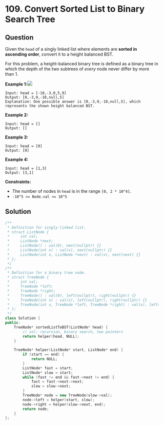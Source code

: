 # 109. Convert Sorted List to Binary Search Tree

## Question

Given the `head` of a singly linked list where elements are **sorted in ascending order**, convert it to a height balanced BST.

For this problem, a height-balanced binary tree is defined as a binary tree in which the depth of the two subtrees of _every_ node never differ by more than 1.

**Example 1:**![](https://assets.leetcode.com/uploads/2020/08/17/linked.jpg)

```text
Input: head = [-10,-3,0,5,9]
Output: [0,-3,9,-10,null,5]
Explanation: One possible answer is [0,-3,9,-10,null,5], which represents the shown height balanced BST.
```

**Example 2:**

```text
Input: head = []
Output: []
```

**Example 3:**

```text
Input: head = [0]
Output: [0]
```

**Example 4:**

```text
Input: head = [1,3]
Output: [3,1]
```

**Constraints:**

* The number of nodes in `head` is in the range `[0, 2 * 10^4]`.
* `-10^5 <= Node.val <= 10^5`

## Solution

```cpp
/**
 * Definition for singly-linked list.
 * struct ListNode {
 *     int val;
 *     ListNode *next;
 *     ListNode() : val(0), next(nullptr) {}
 *     ListNode(int x) : val(x), next(nullptr) {}
 *     ListNode(int x, ListNode *next) : val(x), next(next) {}
 * };
 */
/**
 * Definition for a binary tree node.
 * struct TreeNode {
 *     int val;
 *     TreeNode *left;
 *     TreeNode *right;
 *     TreeNode() : val(0), left(nullptr), right(nullptr) {}
 *     TreeNode(int x) : val(x), left(nullptr), right(nullptr) {}
 *     TreeNode(int x, TreeNode *left, TreeNode *right) : val(x), left(left), right(right) {}
 * };
 */
class Solution {
public:
    TreeNode* sortedListToBST(ListNode* head) {
        // sol: recursion, binary search, two pointers
        return helper(head, NULL);
    }
    
    TreeNode* helper(ListNode* start, ListNode* end) {
        if (start == end) {
            return NULL;
        }
        ListNode* fast = start;
        ListNode* slow = start;
        while (fast != end && fast->next != end) {
            fast = fast->next->next;
            slow = slow->next;
        }
        TreeNode* node = new TreeNode(slow->val);
        node->left = helper(start, slow);
        node->right = helper(slow->next, end);
        return node;
    }
};
```

